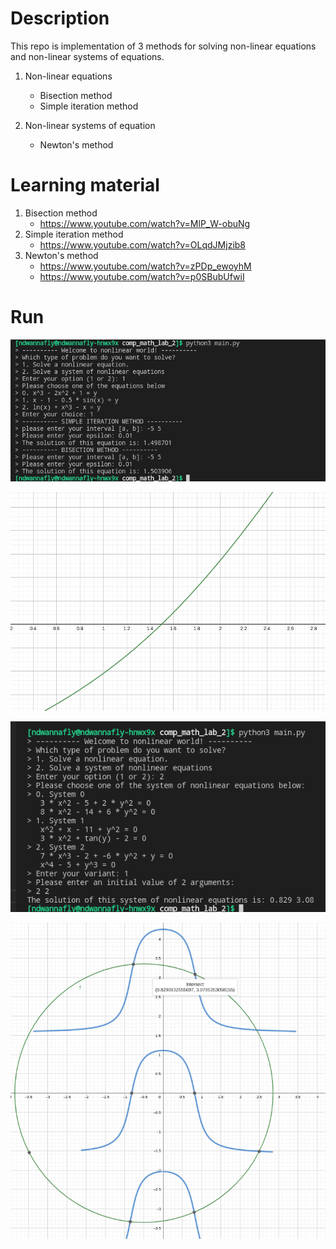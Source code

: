# Description
This repo is implementation of 3 methods for solving non-linear equations and non-linear systems of equations.
1. Non-linear equations
    - Bisection method
    - Simple iteration method

2. Non-linear systems of equation
    - Newton's method
# Learning material
1. Bisection method
    * https://www.youtube.com/watch?v=MlP_W-obuNg
2. Simple iteration method
    * https://www.youtube.com/watch?v=OLqdJMjzib8
3. Newton's method
    * https://www.youtube.com/watch?v=zPDp_ewoyhM
    * https://www.youtube.com/watch?v=p0SBubUfwiI
# Run
![Screenshot](images/image40.png)

![Screenshot](images/image42.png)

![Screenshot](images/image37.png)

![Screenshot](images/image34.png)